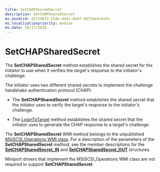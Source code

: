 ```yaml
---
title: SetCHAPSharedSecret
description: SetCHAPSharedSecret
ms.assetid: d1f1d6f2-154e-4e41-8ebf-4071de4ceafe
ms.localizationpriority: medium
ms.date: 10/17/2018
---
```


# SetCHAPSharedSecret


The **SetCHAPSharedSecret** method establishes the shared secret for the initiator to use when it verifies the target's response to the initiator's challenge.

The initiator uses two different shared secrets to implement the challenge handshake authentication protocol (CHAP):

-   The **SetCHAPSharedSecret** method establishes the shared secret that the initiator uses to verify the target's response to the initiator's challenge.

-   The [LoginToTarget](logintotarget.md) method establishes the shared secret that the initiator uses to generate the CHAP response to a target's challenge.

The **SetCHAPSharedSecret** WMI method belongs to the unpublished [MSiSCSI\_Operations WMI class](msiscsi-operations-wmi-class.md). For a description of the parameters of the **SetCHAPSharedSecret** method, see the member descriptions for the [**SetCHAPSharedSecret\_IN**](https://msdn.microsoft.com/library/windows/hardware/ff565595) and [**SetCHAPSharedSecret\_OUT**](https://msdn.microsoft.com/library/windows/hardware/ff565600) structures.

Miniport drivers that implement the MSiSCSI\_Operations WMI class are not required to support **SetCHAPSharedSecret**.

 

 





